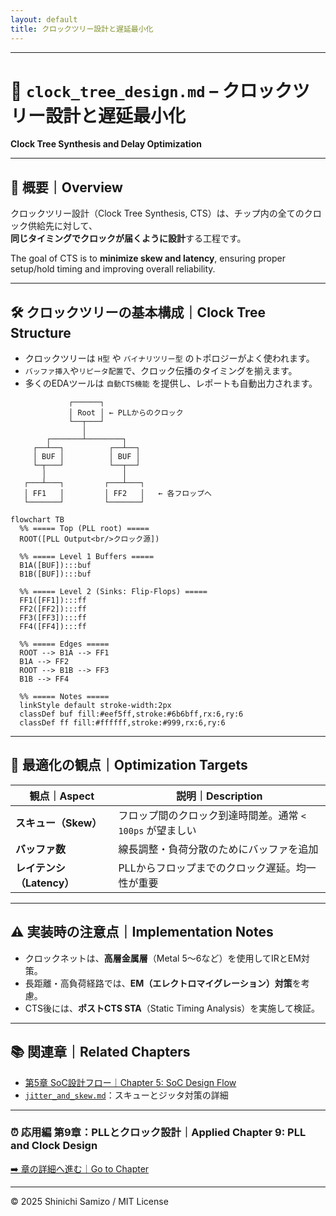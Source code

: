 ```yaml
---
layout: default
title: クロックツリー設計と遅延最小化
---
```


---

# 🌳 `clock_tree_design.md` – クロックツリー設計と遅延最小化  
**Clock Tree Synthesis and Delay Optimization**

---

## 📘 概要｜Overview

クロックツリー設計（Clock Tree Synthesis, CTS）は、チップ内の全てのクロック供給先に対して、  
**同じタイミングでクロックが届くように設計**する工程です。  

The goal of CTS is to **minimize skew and latency**, ensuring proper setup/hold timing and improving overall reliability.

---

## 🛠️ クロックツリーの基本構成｜Clock Tree Structure

- クロックツリーは `H型` や `バイナリツリー型` のトポロジーがよく使われます。
- `バッファ挿入`や`リピータ配置`で、クロック伝播のタイミングを揃えます。
- 多くのEDAツールは `自動CTS機能` を提供し、レポートも自動出力されます。

```
             ┌──────┐
             │ Root │ ← PLLからのクロック
             └──┬───┘
                │
        ┌───────┴────────┐
     ┌──┴──┐          ┌──┴──┐
     │ BUF │          │ BUF │
     └─┬───┘          └──┬──┘
       │                 │
   ┌───┴───┐         ┌───┴───┐
   │ FF1   │         │ FF2   │   ← 各フロップへ
   └───────┘         └───────┘
```
```mermaid
flowchart TB
  %% ===== Top (PLL root) =====
  ROOT([PLL Output<br/>クロック源])

  %% ===== Level 1 Buffers =====
  B1A([BUF]):::buf
  B1B([BUF]):::buf

  %% ===== Level 2 (Sinks: Flip-Flops) =====
  FF1([FF1]):::ff
  FF2([FF2]):::ff
  FF3([FF3]):::ff
  FF4([FF4]):::ff

  %% ===== Edges =====
  ROOT --> B1A --> FF1
  B1A --> FF2
  ROOT --> B1B --> FF3
  B1B --> FF4

  %% ===== Notes =====
  linkStyle default stroke-width:2px
  classDef buf fill:#eef5ff,stroke:#6b6bff,rx:6,ry:6
  classDef ff fill:#ffffff,stroke:#999,rx:6,ry:6
```


---

## 🧮 最適化の観点｜Optimization Targets

| 観点｜Aspect | 説明｜Description |
|---------------|----------------------|
| **スキュー（Skew）** | フロップ間のクロック到達時間差。通常 `< 100ps` が望ましい |
| **バッファ数** | 線長調整・負荷分散のためにバッファを追加 |
| **レイテンシ（Latency）** | PLLからフロップまでのクロック遅延。均一性が重要 |

---

## ⚠️ 実装時の注意点｜Implementation Notes

- クロックネットは、**高層金属層**（Metal 5〜6など）を使用してIRとEM対策。
- 長距離・高負荷経路では、**EM（エレクトロマイグレーション）対策**を考慮。
- CTS後には、**ポストCTS STA**（Static Timing Analysis）を実施して検証。

---

## 📚 関連章｜Related Chapters

- [第5章 SoC設計フロー｜Chapter 5: SoC Design Flow](../chapter5_soc_design_flow/README.md)
- [`jitter_and_skew.md`](./jitter_and_skew.md)：スキューとジッタ対策の詳細

---

### ⏰ 応用編 第9章：PLLとクロック設計｜Applied Chapter 9: PLL and Clock Design  
[➡️ 章の詳細へ進む｜Go to Chapter](./README.md)

---

© 2025 Shinichi Samizo / MIT License
